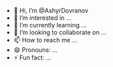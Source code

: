 - 👋 Hi, I’m @AshyrDovranov
- 👀 I’m interested in ...
- 🌱 I’m currently learning ...
- 💞️ I’m looking to collaborate on ...
- 📫 How to reach me ...
- 😄 Pronouns: ...
- ⚡ Fun fact: ...

<!---
AshyrDovranov/AshyrDovranov is a ✨ special ✨ repository because its `README.md` (this file) appears on your GitHub profile.
You can click the Preview link to take a look at your changes.
--->
